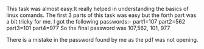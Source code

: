 This task was almost easy.It really helped in understanding the basics of linux comands. The first 3 parts of this task was easy but the forth part was a bit tricky for me. 
I got the following passwords:-
part1=107 
part2=562 
part3=101 
part4=977 
So the final password was 107,562, 101, 977 

There is a mistake in the password found by me as the pdf was not opening.
